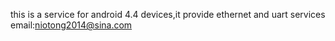 this is a service for android 4.4 devices,it provide ethernet and uart services
email:niotong2014@sina.com
